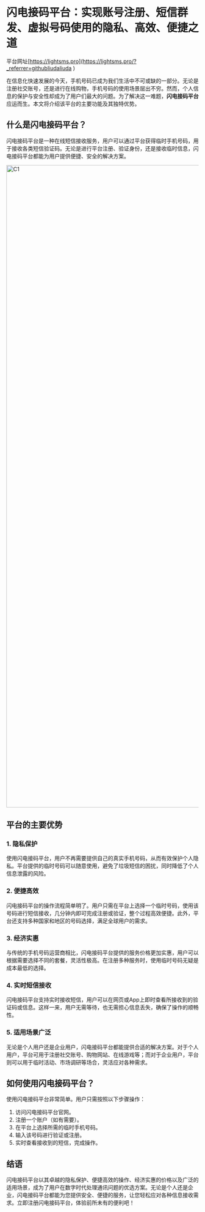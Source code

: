 # 闪电接码平台：实现账号注册、短信群发、虚拟号码使用的隐私、高效、便捷之道

平台网址[https://lightsms.pro](https://lightsms.pro/?_referrer=githubliudaliuda )

在信息化快速发展的今天，手机号码已成为我们生活中不可或缺的一部分。无论是注册社交账号，还是进行在线购物，手机号码的使用场景层出不穷。然而，个人信息的保护与安全性却成为了用户们最大的问题。为了解决这一难题，**闪电接码平台**应运而生。本文将介绍该平台的主要功能及其独特优势。

## 什么是闪电接码平台？

闪电接码平台是一种在线短信接收服务，用户可以通过平台获得临时手机号码，用于接收各类短信验证码。无论是进行平台注册、验证身份，还是接收临时信息，闪电接码平台都能为用户提供便捷、安全的解决方案。

<img width="1680" alt="C1" src="https://github.com/user-attachments/assets/94a525c7-5ae3-49ff-ab98-49630b083a14">


## 平台的主要优势

### 1. **隐私保护**

使用闪电接码平台，用户不再需要提供自己的真实手机号码，从而有效保护个人隐私。平台提供的临时号码可以随意使用，避免了垃圾短信的困扰，同时降低了个人信息泄露的风险。

### 2. **便捷高效**

闪电接码平台的操作流程简单明了。用户只需在平台上选择一个临时号码，使用该号码进行短信接收，几分钟内即可完成注册或验证，整个过程高效便捷。此外，平台还支持多种国家和地区的号码选择，满足全球用户的需求。

### 3. **经济实惠**

与传统的手机号码运营商相比，闪电接码平台提供的服务价格更加实惠，用户可以根据需要选择不同的套餐，灵活性极高。在注册多种服务时，使用临时号码无疑是成本最低的选择。

### 4. **实时短信接收**

闪电接码平台支持实时接收短信，用户可以在网页或App上即时查看所接收到的验证码或信息。这样一来，用户无需等待，也无需担心信息丢失，确保了操作的顺畅性。

### 5. **适用场景广泛**

无论是个人用户还是企业用户，闪电接码平台都能提供合适的解决方案。对于个人用户，平台可用于注册社交账号、购物网站、在线游戏等；而对于企业用户，平台则可以用于临时活动、市场调研等场合，灵活应对各种需求。

## 如何使用闪电接码平台？

使用闪电接码平台非常简单。用户只需按照以下步骤操作：

1. 访问闪电接码平台官网。
2. 注册一个账户（如有需要）。
3. 在平台上选择所需的临时手机号码。
4. 输入该号码进行验证或注册。
5. 实时查看接收到的短信，完成操作。

## 结语

闪电接码平台以其卓越的隐私保护、便捷高效的操作、经济实惠的价格以及广泛的适用场景，成为了用户在数字时代处理通讯问题的优选方案。无论是个人还是企业，闪电接码平台都能为您提供安全、便捷的服务，让您轻松应对各种信息接收需求。立即注册闪电接码平台，体验前所未有的便利吧！
